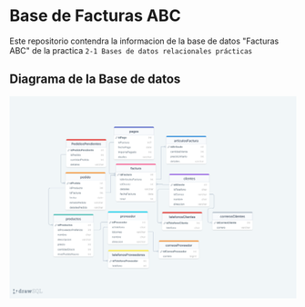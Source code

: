 # Base de Facturas ABC

Este repositorio contendra la informacion de la base de datos "Facturas ABC" de la practica `2-1 Bases de datos relacionales prácticas`

## Diagrama de la Base de datos 
![FacturasABC](DiagramaFacturasABC.png)
